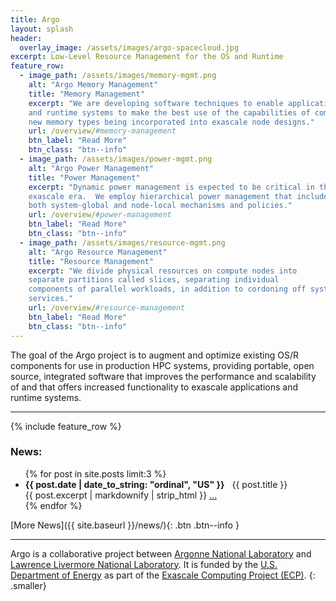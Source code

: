 ```yaml
---
title: Argo
layout: splash
header:
  overlay_image: /assets/images/argo-spacecloud.jpg
excerpt: Low-Level Resource Management for the OS and Runtime
feature_row:
  - image_path: /assets/images/memory-mgmt.png
    alt: "Argo Memory Management"
    title: "Memory Management"
    excerpt: "We are developing software techniques to enable applications
    and runtime systems to make the best use of the capabilities of complex
    new memory types being incorporated into exascale node designs."
    url: /overview/#memory-management
    btn_label: "Read More"
    btn_class: "btn--info"
  - image_path: /assets/images/power-mgmt.png
    alt: "Argo Power Management"
    title: "Power Management"
    excerpt: "Dynamic power management is expected to be critical in the
    exascale era.  We employ hierarchical power management that includes
    both system-global and node-local mechanisms and policies."
    url: /overview/#power-management
    btn_label: "Read More"
    btn_class: "btn--info"
  - image_path: /assets/images/resource-mgmt.png
    alt: "Argo Resource Management"
    title: "Resource Management"
    excerpt: "We divide physical resources on compute nodes into
    separate partitions called slices, separating individual
    components of parallel workloads, in addition to cordoning off system
    services."
    url: /overview/#resource-management
    btn_label: "Read More"
    btn_class: "btn--info"
---
```


The goal of the Argo project is to augment and optimize existing OS/R
components for use in production HPC systems, providing portable, open
source, integrated software that improves the performance and scalability
of and that offers increased functionality to exascale applications and
runtime systems.

---

{% include feature_row %}

### News:

<ul>
  {% for post in site.posts limit:3 %}
    <li>
	  <b>{{ post.date | date_to_string: "ordinal", "US" }}</b>&nbsp;&nbsp;&nbsp;{{ post.title }}
	  <div class="smaller">
      {{ post.excerpt | markdownify | strip_html }} <a class="btn-dots" href="{{ site.baseurl }}{{ post.url }}">...</a>
	  </div>
    </li>
  {% endfor %}
</ul>
[More News]({{ site.baseurl }}/news/){: .btn .btn--info }

---

Argo is a collaborative project between [Argonne National
Laboratory](https://www.anl.gov/) and [Lawrence Livermore National
Laboratory](https://www.llnl.gov/).  It is funded by the [U.S.  Department
of Energy](https://www.energy.gov/) as part of the [Exascale Computing
Project (ECP)](https://www.exascaleproject.org/).
{: .smaller}
